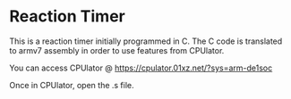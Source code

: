 # Reaction Timer
This is a reaction timer initially programmed in C. The C code is translated to armv7 assembly in order to use features from CPUlator. 

You can access CPUlator @ https://cpulator.01xz.net/?sys=arm-de1soc 

Once in CPUlator, open the .s file.

